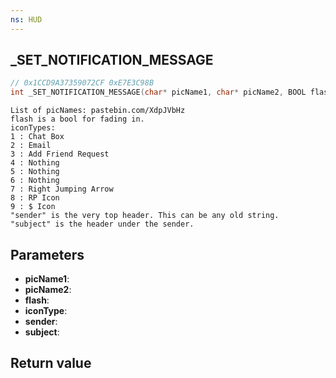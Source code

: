 ```yaml
---
ns: HUD
---
```

## _SET_NOTIFICATION_MESSAGE

```c
// 0x1CCD9A37359072CF 0xE7E3C98B
int _SET_NOTIFICATION_MESSAGE(char* picName1, char* picName2, BOOL flash, int iconType, char* sender, char* subject);
```

```
List of picNames: pastebin.com/XdpJVbHz  
flash is a bool for fading in.  
iconTypes:  
1 : Chat Box  
2 : Email  
3 : Add Friend Request  
4 : Nothing  
5 : Nothing  
6 : Nothing  
7 : Right Jumping Arrow  
8 : RP Icon  
9 : $ Icon  
"sender" is the very top header. This can be any old string.  
"subject" is the header under the sender.  
```

## Parameters
* **picName1**: 
* **picName2**: 
* **flash**: 
* **iconType**: 
* **sender**: 
* **subject**: 

## Return value
